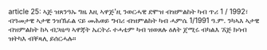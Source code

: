 article 25: ኣጅ ዝጸንዓኡ ግዜ
እዚ ኣዋጅ&#39;ዚ ንወርሓዊ ደሞዝ ብዝምልከት ካብ ጥሪ 1 &#x2F; 1992፣ ብዓመታዊ ኣታዊ ንዝኽፈል ናይ መሕወይ ግብሪ ብዝምልከት ካብ ሓምሴ 1&#x2F;1991 ዓ.ም. ንካኣእ ኣታዊ ብዝምልከት ከኣ ብጋዜጣ ኣዋጃት ኤርትራ ተሓቲም ካብ ዝወጸሉ ዕለት ጀሚሩ ብካልእ ኧጅ ክሳብ ዝትካእ ብቐጻሊ ይሰርሓሉ።
<ul>
</ul>